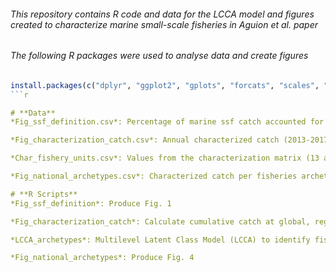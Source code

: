 ###### This repository contains R code and data for the LCCA model and figures created to characterize marine small-scale fisheries in Aguion et al. paper

###### The following R packages were used to analyse data and create figures
```r
install.packages(c("dplyr", "ggplot2", "gplots", "forcats", "scales", "svglite", "fmsb", "glca", "cluster", "stats", "dendextend", "reshape2"))
```r

# **Data**
*Fig_ssf_definition.csv*: Percentage of marine ssf catch accounted for depending on the criteria used to define "small-scale" (Box Fig. 1)

*Fig_characterization_catch.csv*: Annual characterized catch (2013-2017) per country per total characterization score (i.e. degree of smallscaleness)

*Char_fishery_units.csv*: Values from the characterization matrix (13 attributes) for 1,255 fishery units from 43 countries

*Fig_national_archetypes.csv*: Characterized catch per fisheries archetype at subnational level for three countries (Kenya, Madagascar and Philippines)

# **R Scripts**
*Fig_ssf_definition*: Produce Fig. 1

*Fig_characterization_catch*: Calculate cumulative catch at global, regional and country levels per total characterization score. Produce Fig. 2

*LCCA_archetypes*: Multilevel Latent Class Model (LCCA) to identify fisheries archetypes at global, regional and national levels. Produce Fig. 3

*Fig_national_archetypes*: Produce Fig. 4

